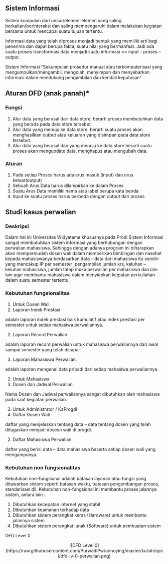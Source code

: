 ## Sistem Informasi
Sistem kumpulan dari unsur/elemen-elemen yang saling berkaitan/berinteraksi dan saling mempengaruhi dalam melakukan kegiatan bersama untuk mencapai suatu tujuan tertentu.

Informasi data yang telah diproses menjadi bentuk yang memiliki arti bagi penerima dan dapat berupa fakta, suatu nilai yang bermanfaat. Jadi ada suatu proses transformasi data menjadi suatu informasi == input - proses – output.

Sistem Informasi “Sekumpulan prosedur manual atau terkomputerisasi yang mengumpulkan/mengambil, mengolah, menyimpan dan menyebarkan informasi dalam mendukung pengambilan dan kendali keputusan”

## Aturan DFD (anak panah)*
### Fungsi
1. Alur data yang berasal dari data store, berarti proses membutuhkan data yang berada pada data store tersebut
2. Alur data yang menuju ke data store, berarti suatu proses akan menghasilkan output atau keluaran yang disimpan pada data store tersebut.
3. Alur data yang berasal dan yang menuju ke data store berarti suatu proses akan mengupdate data, menghapus atau mengubah data.

### Aturan
1. Pada setiap Proses harus ada arus masuk (input) dan arus keluar(output)
2. Sebuah Arus Data harus dilampirkan ke dalam Proses
4. Suatu Arus Data memiliki nama atau label berupa kata benda
5. Input ke suatu proses harus berbeda dengan output dari proses

## Studi kasus perwalian
### Deskripsi
 Dalam hal ini Universitas Widyatama khususnya pada Prodi Sistem Informasi sangat membutuhkan sistem informasi yang berhubungan dengan perwalian mahasiswa. Sehingga dengan adanya program ini diharapkan akan mempermudah dosen wali dalam memberikan bimbingan dan nasehat kepada mahasiswanya berdasarkan data – data dari mahasiswa itu sendiri yang mencakup IP per semester ,pengambilan jumlah krs, keluhan – keluhan mahasiswa, jumlah tatap muka perwalian per mahasiswa dan lain lain agar membantu mahasiswa dalam menyiapkan kegiatan perkuliahan dalam suatu semester tertentu. 

### Kebutuhan fungsionalitas
1. Untuk Dosen Wali
  1. Laporan Indek Prestasi
   
   adalah laporan indek prestasi baik kumulatif atau indek prestasi per semester untuk setiap mahasiwa perwaliannya.
  
  2. Laporan Record Perwalian.
   
   adalah laporan record perwalian untuk mahasiswa perwaliannya dari awal sampai semester yang telah dicapai.
  
  3. Laporan Mahasiswa Perwalian.
   
   adalah laporan mengenai data pribadi dari setiap mahasiwa perwaliannya.

2. Untuk Mahasiswa
  1. Dosen dan Jadwal Perwalian. 
   
   Nama Dosen dan Jadwal perwaliannya sangat dibutuhkan oleh mahasiswa pada saat kegiatan perwalian.

3. Untuk Administrator / KaProgdi 
  1. Daftar Dosen Wali 
   
   daftar yang menjelaskan tentang data – data tentang dosen yang telah ditugaskan menjadi dosesn wali di progdi.
  
  2. Daftar Mahasiswa Perwalian 
   
   daftar yang berisi data – data mahasiswa beserta setiap dosen wali yang mengampunya. 
 
### Kebutuhan non fungsionalitas
Kebutuhan non–fungsional adalah batasan layanan atau fungsi yang ditawarkan sistem seperti batasan waktu, batasan pengembangan proses, standarisasi dll. Kebutuhan non-fungsional ini membantu proses jalannya sistem, antara lain :
1. Dibutuhkan kecepatan internet yang stabil
2. Dibutuhkan keamanan terhadap data
3. Dibutuhkan sistem perangkat keras (Hardware) untuk membantu jalannya sistem
4. Dibutuhkan sistem perangkat lunak (Software) untuk pembuatan sistem

DFD Level 0
<div align="center" markdown="1">
![DFD Level 0](https://raw.githubusercontent.com/PurwadiPw/annoying/master/kuliah/apsi/dfd-lv-0-perwalian.png)
</div>